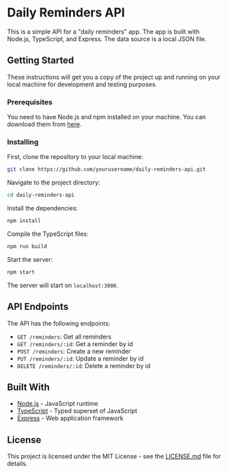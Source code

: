 # Daily Reminders API

This is a simple API for a "daily reminders" app. The app is built with Node.js, TypeScript, and Express. The data source is a local JSON file.

## Getting Started

These instructions will get you a copy of the project up and running on your local machine for development and testing purposes.

### Prerequisites

You need to have Node.js and npm installed on your machine. You can download them from [here](https://nodejs.org/en/download/).

### Installing

First, clone the repository to your local machine:

```bash
git clone https://github.com/yourusername/daily-reminders-api.git
```

Navigate to the project directory:

```bash
cd daily-reminders-api
```

Install the dependencies:

```bash
npm install
```

Compile the TypeScript files:

```bash
npm run build
```

Start the server:

```bash
npm start
```

The server will start on `localhost:3000`.

## API Endpoints

The API has the following endpoints:

- `GET /reminders`: Get all reminders
- `GET /reminders/:id`: Get a reminder by id
- `POST /reminders`: Create a new reminder
- `PUT /reminders/:id`: Update a reminder by id
- `DELETE /reminders/:id`: Delete a reminder by id

## Built With

- [Node.js](https://nodejs.org/) - JavaScript runtime
- [TypeScript](https://www.typescriptlang.org/) - Typed superset of JavaScript
- [Express](https://expressjs.com/) - Web application framework

## License

This project is licensed under the MIT License - see the [LICENSE.md](LICENSE.md) file for details.